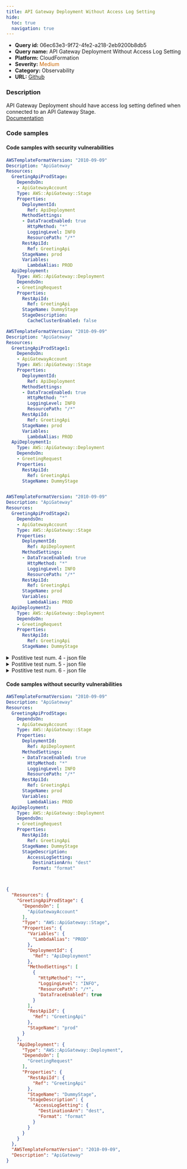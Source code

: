 ```yaml
---
title: API Gateway Deployment Without Access Log Setting
hide:
  toc: true
  navigation: true
---
```


<style>
  .highlight .hll {
    background-color: #ff171742;
  }
  .md-content {
    max-width: 1100px;
    margin: 0 auto;
  }
</style>

-   **Query id:** 06ec63e3-9f72-4fe2-a218-2eb9200b8db5
-   **Query name:** API Gateway Deployment Without Access Log Setting
-   **Platform:** CloudFormation
-   **Severity:** <span style="color:#C60">Medium</span>
-   **Category:** Observability
-   **URL:** [Github](https://github.com/Checkmarx/kics/tree/master/assets/queries/cloudFormation/aws/api_gateway_deployment_without_access_log_setting)

### Description
API Gateway Deployment should have access log setting defined when connected to an API Gateway Stage.<br>
[Documentation](https://docs.aws.amazon.com/AWSCloudFormation/latest/UserGuide/aws-resource-apigateway-deployment.html)

### Code samples
#### Code samples with security vulnerabilities
```yaml title="Postitive test num. 1 - yaml file" hl_lines="29"
AWSTemplateFormatVersion: "2010-09-09"
Description: "ApiGateway"
Resources:
  GreetingApiProdStage:
    DependsOn:
    - ApiGatewayAccount
    Type: AWS::ApiGateway::Stage
    Properties:
      DeploymentId:
        Ref: ApiDeployment
      MethodSettings:
      - DataTraceEnabled: true
        HttpMethod: "*"
        LoggingLevel: INFO
        ResourcePath: "/*"
      RestApiId:
        Ref: GreetingApi
      StageName: prod
      Variables:
        LambdaAlias: PROD
  ApiDeployment:
    Type: AWS::ApiGateway::Deployment
    DependsOn:
    - GreetingRequest
    Properties:
      RestApiId:
        Ref: GreetingApi
      StageName: DummyStage
      StageDescription:
        CacheClusterEnabled: false


```
```yaml title="Postitive test num. 2 - yaml file" hl_lines="21"
AWSTemplateFormatVersion: "2010-09-09"
Description: "ApiGateway"
Resources:
  GreetingApiProdStage1:
    DependsOn:
    - ApiGatewayAccount
    Type: AWS::ApiGateway::Stage
    Properties:
      DeploymentId:
        Ref: ApiDeployment
      MethodSettings:
      - DataTraceEnabled: true
        HttpMethod: "*"
        LoggingLevel: INFO
        ResourcePath: "/*"
      RestApiId:
        Ref: GreetingApi
      StageName: prod
      Variables:
        LambdaAlias: PROD
  ApiDeployment1:
    Type: AWS::ApiGateway::Deployment
    DependsOn:
    - GreetingRequest
    Properties:
      RestApiId:
        Ref: GreetingApi
      StageName: DummyStage



```
```yaml title="Postitive test num. 3 - yaml file" hl_lines="21"
AWSTemplateFormatVersion: "2010-09-09"
Description: "ApiGateway"
Resources:
  GreetingApiProdStage2:
    DependsOn:
    - ApiGatewayAccount
    Type: AWS::ApiGateway::Stage
    Properties:
      DeploymentId:
        Ref: ApiDeployment
      MethodSettings:
      - DataTraceEnabled: true
        HttpMethod: "*"
        LoggingLevel: INFO
        ResourcePath: "/*"
      RestApiId:
        Ref: GreetingApi
      StageName: prod
      Variables:
        LambdaAlias: PROD
  ApiDeployment2:
    Type: AWS::ApiGateway::Deployment
    DependsOn:
    - GreetingRequest
    Properties:
      RestApiId:
        Ref: GreetingApi
      StageName: DummyStage

```
<details><summary>Postitive test num. 4 - json file</summary>

```json hl_lines="15"
{
  "AWSTemplateFormatVersion": "2010-09-09",
  "Description": "ApiGateway",
  "Resources": {
    "ApiDeployment": {
      "Type": "AWS::ApiGateway::Deployment",
      "DependsOn": [
        "GreetingRequest"
      ],
      "Properties": {
        "RestApiId": {
          "Ref": "GreetingApi"
        },
        "StageName": "DummyStage",
        "StageDescription": {
          "CacheClusterEnabled": false
        }
      }
    },
    "GreetingApiProdStage": {
      "DependsOn": [
        "ApiGatewayAccount"
      ],
      "Type": "AWS::ApiGateway::Stage",
      "Properties": {
        "StageName": "prod",
        "Variables": {
          "LambdaAlias": "PROD"
        },
        "DeploymentId": {
          "Ref": "ApiDeployment"
        },
        "MethodSettings": [
          {
            "HttpMethod": "*",
            "LoggingLevel": "INFO",
            "ResourcePath": "/*",
            "DataTraceEnabled": true
          }
        ],
        "RestApiId": {
          "Ref": "GreetingApi"
        }
      }
    }
  }
}

```
</details>
<details><summary>Postitive test num. 5 - json file</summary>

```json hl_lines="31"
{
  "AWSTemplateFormatVersion": "2010-09-09",
  "Description": "ApiGateway",
  "Resources": {
    "GreetingApiProdStage1": {
      "DependsOn": [
        "ApiGatewayAccount"
      ],
      "Type": "AWS::ApiGateway::Stage",
      "Properties": {
        "DeploymentId": {
          "Ref": "ApiDeployment"
        },
        "MethodSettings": [
          {
            "LoggingLevel": "INFO",
            "ResourcePath": "/*",
            "DataTraceEnabled": true,
            "HttpMethod": "*"
          }
        ],
        "RestApiId": {
          "Ref": "GreetingApi"
        },
        "StageName": "prod",
        "Variables": {
          "LambdaAlias": "PROD"
        }
      }
    },
    "ApiDeployment1": {
      "Type": "AWS::ApiGateway::Deployment",
      "DependsOn": [
        "GreetingRequest"
      ],
      "Properties": {
        "RestApiId": {
          "Ref": "GreetingApi"
        },
        "StageName": "DummyStage"
      }
    }
  }
}

```
</details>
<details><summary>Postitive test num. 6 - json file</summary>

```json hl_lines="31"
{
  "AWSTemplateFormatVersion": "2010-09-09",
  "Description": "ApiGateway",
  "Resources": {
    "GreetingApiProdStage2": {
      "DependsOn": [
        "ApiGatewayAccount"
      ],
      "Type": "AWS::ApiGateway::Stage",
      "Properties": {
        "MethodSettings": [
          {
            "DataTraceEnabled": true,
            "HttpMethod": "*",
            "LoggingLevel": "INFO",
            "ResourcePath": "/*"
          }
        ],
        "RestApiId": {
          "Ref": "GreetingApi"
        },
        "StageName": "prod",
        "Variables": {
          "LambdaAlias": "PROD"
        },
        "DeploymentId": {
          "Ref": "ApiDeployment"
        }
      }
    },
    "ApiDeployment2": {
      "Type": "AWS::ApiGateway::Deployment",
      "DependsOn": [
        "GreetingRequest"
      ],
      "Properties": {
        "RestApiId": {
          "Ref": "GreetingApi"
        },
        "StageName": "DummyStage"
      }
    }
  }
}

```
</details>


#### Code samples without security vulnerabilities
```yaml title="Negative test num. 1 - yaml file"
AWSTemplateFormatVersion: "2010-09-09"
Description: "ApiGateway"
Resources:
  GreetingApiProdStage:
    DependsOn:
    - ApiGatewayAccount
    Type: AWS::ApiGateway::Stage
    Properties:
      DeploymentId:
        Ref: ApiDeployment
      MethodSettings:
      - DataTraceEnabled: true
        HttpMethod: "*"
        LoggingLevel: INFO
        ResourcePath: "/*"
      RestApiId:
        Ref: GreetingApi
      StageName: prod
      Variables:
        LambdaAlias: PROD
  ApiDeployment:
    Type: AWS::ApiGateway::Deployment
    DependsOn:
    - GreetingRequest
    Properties:
      RestApiId:
        Ref: GreetingApi
      StageName: DummyStage
      StageDescription:
        AccessLogSetting:
          DestinationArn: "dest"
          Format: "format"




```
```json title="Negative test num. 2 - json file"
{
  "Resources": {
    "GreetingApiProdStage": {
      "DependsOn": [
        "ApiGatewayAccount"
      ],
      "Type": "AWS::ApiGateway::Stage",
      "Properties": {
        "Variables": {
          "LambdaAlias": "PROD"
        },
        "DeploymentId": {
          "Ref": "ApiDeployment"
        },
        "MethodSettings": [
          {
            "HttpMethod": "*",
            "LoggingLevel": "INFO",
            "ResourcePath": "/*",
            "DataTraceEnabled": true
          }
        ],
        "RestApiId": {
          "Ref": "GreetingApi"
        },
        "StageName": "prod"
      }
    },
    "ApiDeployment": {
      "Type": "AWS::ApiGateway::Deployment",
      "DependsOn": [
        "GreetingRequest"
      ],
      "Properties": {
        "RestApiId": {
          "Ref": "GreetingApi"
        },
        "StageName": "DummyStage",
        "StageDescription": {
          "AccessLogSetting": {
            "DestinationArn": "dest",
            "Format": "format"
          }
        }
      }
    }
  },
  "AWSTemplateFormatVersion": "2010-09-09",
  "Description": "ApiGateway"
}

```
